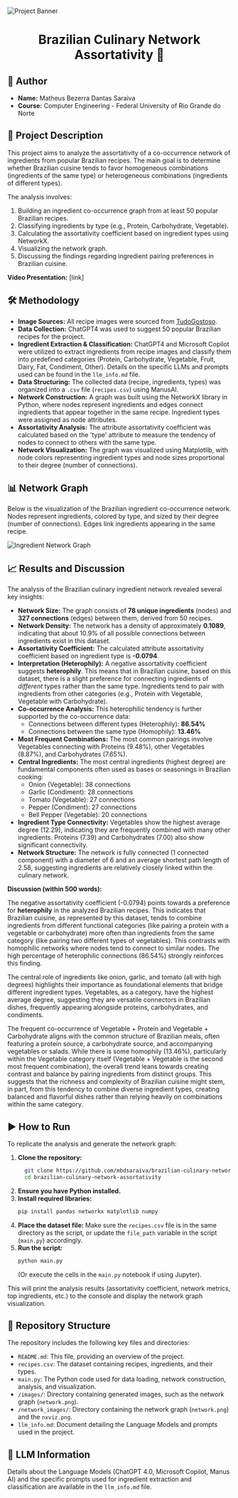![Project Banner](/banner/banner.png)

<h1 align="center">Brazilian Culinary Network Assortativity 🍲</h1>


## 👤 Author

*   **Name:** Matheus Bezerra Dantas Saraiva
*   **Course:** Computer Engineering - Federal University of Rio Grande do Norte

## 📝 Project Description

This project aims to analyze the assortativity of a co-occurrence network of ingredients from popular Brazilian recipes. The main goal is to determine whether Brazilian cuisine tends to favor homogeneous combinations (ingredients of the same type) or heterogeneous combinations (ingredients of different types).

The analysis involves:
1.  Building an ingredient co-occurrence graph from at least 50 popular Brazilian recipes.
2.  Classifying ingredients by type (e.g., Protein, Carbohydrate, Vegetable).
3.  Calculating the assortativity coefficient based on ingredient types using NetworkX.
4.  Visualizing the network graph.
5.  Discussing the findings regarding ingredient pairing preferences in Brazilian cuisine.

**Video Presentation:** [link]

## 🛠️ Methodology

* **Image Sources:** All recipe images were sourced from [TudoGostoso](https://www.tudogostoso.com.br/).
* **Data Collection:** ChatGPT4 was used to suggest 50 popular Brazilian recipes for the project.
*   **Ingredient Extraction & Classification:** ChatGPT4 and Microsoft Copilot were utilized to extract ingredients from recipe images and classify them into predefined categories (Protein, Carbohydrate, Vegetable, Fruit, Dairy, Fat, Condiment, Other). Details on the specific LLMs and prompts used can be found in the `llm_info.md` file.
* **Data Structuring:** The collected data (recipe, ingredients, types) was organized into a `.csv` file (`recipes.csv`) using ManusAI.
*   **Network Construction:** A graph was built using the NetworkX library in Python, where nodes represent ingredients and edges connect ingredients that appear together in the same recipe. Ingredient types were assigned as node attributes.
*   **Assortativity Analysis:** The attribute assortativity coefficient was calculated based on the 'type' attribute to measure the tendency of nodes to connect to others with the same type.
*   **Network Visualization:** The graph was visualized using Matplotlib, with node colors representing ingredient types and node sizes proportional to their degree (number of connections).

## 📊 Network Graph

Below is the visualization of the Brazilian ingredient co-occurrence network. Nodes represent ingredients, colored by type, and sized by their degree (number of connections). Edges link ingredients appearing in the same recipe.

![Ingredient Network Graph](/network_images/network.png)

## 📈 Results and Discussion

The analysis of the Brazilian culinary ingredient network revealed several key insights:

*   **Network Size:** The graph consists of **78 unique ingredients** (nodes) and **327 connections** (edges) between them, derived from 50 recipes.
*   **Network Density:** The network has a density of approximately **0.1089**, indicating that about 10.9% of all possible connections between ingredients exist in this dataset.
*   **Assortativity Coefficient:** The calculated attribute assortativity coefficient based on ingredient type is **-0.0794**. 
*   **Interpretation (Heterophily):** A negative assortativity coefficient suggests **heterophily**. This means that in Brazilian cuisine, based on this dataset, there is a slight preference for connecting ingredients of *different* types rather than the same type. Ingredients tend to pair with ingredients from other categories (e.g., Protein with Vegetable, Vegetable with Carbohydrate).
*   **Co-occurrence Analysis:** This heterophilic tendency is further supported by the co-occurrence data:
    *   Connections between different types (Heterophily): **86.54%**
    *   Connections between the same type (Homophily): **13.46%**
*   **Most Frequent Combinations:** The most common pairings involve Vegetables connecting with Proteins (9.48%), other Vegetables (8.87%), and Carbohydrates (7.65%).
*   **Central Ingredients:** The most central ingredients (highest degree) are fundamental components often used as bases or seasonings in Brazilian cooking:
    *   Onion (Vegetable): 38 connections
    *   Garlic (Condiment): 28 connections
    *   Tomato (Vegetable): 27 connections
    *   Pepper (Condiment): 27 connections
    *   Bell Pepper (Vegetable): 20 connections
*   **Ingredient Type Connectivity:** Vegetables show the highest average degree (12.29), indicating they are frequently combined with many other ingredients. Proteins (7.39) and Carbohydrates (7.00) also show significant connectivity.
*   **Network Structure:** The network is fully connected (1 connected component) with a diameter of 6 and an average shortest path length of 2.58, suggesting ingredients are relatively closely linked within the culinary network.

**Discussion (within 500 words):**

The negative assortativity coefficient (-0.0794) points towards a preference for **heterophily** in the analyzed Brazilian recipes. This indicates that Brazilian cuisine, as represented by this dataset, tends to combine ingredients from different functional categories (like pairing a protein with a vegetable or carbohydrate) more often than ingredients from the same category (like pairing two different types of vegetables). This contrasts with homophilic networks where nodes tend to connect to similar nodes. The high percentage of heterophilic connections (86.54%) strongly reinforces this finding.

The central role of ingredients like onion, garlic, and tomato (all with high degrees) highlights their importance as foundational elements that bridge different ingredient types. Vegetables, as a category, have the highest average degree, suggesting they are versatile connectors in Brazilian dishes, frequently appearing alongside proteins, carbohydrates, and condiments.

The frequent co-occurrence of Vegetable + Protein and Vegetable + Carbohydrate aligns with the common structure of Brazilian meals, often featuring a protein source, a carbohydrate source, and accompanying vegetables or salads. While there is some homophily (13.46%), particularly within the Vegetable category itself (Vegetable + Vegetable is the second most frequent combination), the overall trend leans towards creating contrast and balance by pairing ingredients from distinct groups. This suggests that the richness and complexity of Brazilian cuisine might stem, in part, from this tendency to combine diverse ingredient types, creating balanced and flavorful dishes rather than relying heavily on combinations within the same category.

## ▶️ How to Run

To replicate the analysis and generate the network graph:

1.  **Clone the repository:**
    ```bash
      git clone https://github.com/mbdsaraiva/brazilian-culinary-network-assortativity.git
      cd brazilian-culinary-network-assortativity
    ```
2.  **Ensure you have Python installed.**
3.  **Install required libraries:**
    ```bash
    pip install pandas networkx matplotlib numpy
    ```
4.  **Place the dataset file:** Make sure the `recipes.csv` file is in the same directory as the script, or update the `file_path` variable in the script (`main.py`) accordingly.
5.  **Run the script:**
    ```bash
    python main.py 
    ```
    (Or execute the cells in the `main.py` notebook if using Jupyter).

This will print the analysis results (assortativity coefficient, network metrics, top ingredients, etc.) to the console and display the network graph visualization.

## 📁 Repository Structure

The repository includes the following key files and directories:

*   `README.md`: This file, providing an overview of the project.
*   `recipes.csv`: The dataset containing recipes, ingredients, and their types.
*   `main.py`: The Python code used for data loading, network construction, analysis, and visualization.
*   `/images/`: Directory containing generated images, such as the network graph (`network.png`).
*   `/network_images/`: Directory containing the network graph (`network.png`) and the `nxviz.png`.
*   `llm_info.md`: Document detailing the Language Models and prompts used in the project.

## 🤖 LLM Information

Details about the Language Models (ChatGPT 4.0, Microsoft Copilot, Manus AI) and the specific prompts used for ingredient extraction and classification are available in the `llm_info.md` file.


